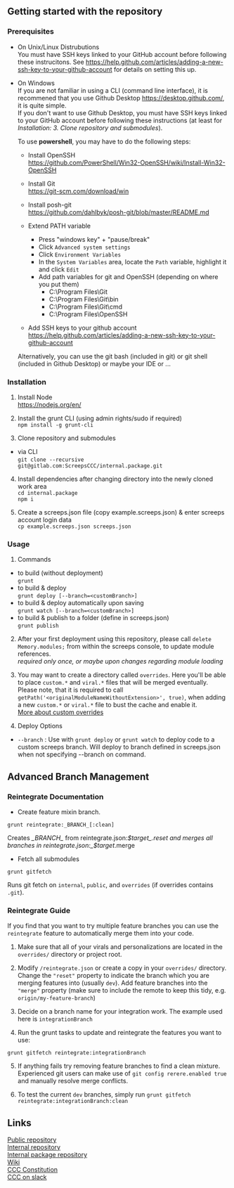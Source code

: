 ## Getting started with the repository  

### Prerequisites 

* On Unix/Linux Distrubutions  
  You must have SSH keys linked to your GitHub account before following these instrucitons.  See https://help.github.com/articles/adding-a-new-ssh-key-to-your-github-account for details on setting this up.  
  
* On Windows  
  If you are not familiar in using a CLI (command line interface), it is recommened that you use Github Desktop https://desktop.github.com/, it is quite simple.  
  If you don't want to use Github Desktop, you must have SSH keys linked to your GitHub account before following these instructions (at least for *Installation: 3. Clone repository and submodules*).  
  
  To use **powershell**, you may have to do the following steps: 
  * Install OpenSSH  
    https://github.com/PowerShell/Win32-OpenSSH/wiki/Install-Win32-OpenSSH 
  * Install Git  
    https://git-scm.com/download/win
  * Install posh-git  
    https://github.com/dahlbyk/posh-git/blob/master/README.md
  * Extend PATH variable
    * Press "windows key" + "pause/break"
    * Click `Advanced system settings`
    * Click `Environment Variables`
    * In the `System Variables` area, locate the `Path` variable, highlight it and click `Edit`
    * Add path variables for git and OpenSSH (depending on where you put them)
      * C:\Program Files\Git
      * C:\Program Files\Git\bin
      * C:\Program Files\Git\cmd
      * C:\Program Files\OpenSSH
      
    
  * Add SSH keys to your github account  
    https://help.github.com/articles/adding-a-new-ssh-key-to-your-github-account

  Alternatively, you can use the git bash (included in git) or git shell (included in Github Desktop) or maybe your IDE or ...

### Installation

1. Install Node  
  https://nodejs.org/en/

2. Install the grunt CLI (using admin rights/sudo if required)  
  `npm install -g grunt-cli`  

3. Clone repository and submodules  
  * via CLI  
    `git clone --recursive git@gitlab.com:ScreepsCCC/internal.package.git`  

4. Install dependencies after changing directory into the newly cloned work area  
  `cd internal.package`  
  `npm i`

5. Create a screeps.json file (copy example.screeps.json) & enter screeps account login data  
  `cp example.screeps.json screeps.json`

### Usage

1. Commands
  * to build (without deployment)  
  `grunt`  
  * to build & deploy  
  `grunt deploy [--branch=<customBranch>]`
  * to build & deploy automatically upon saving  
  `grunt watch [--branch=<customBranch>]`
  * to build & publish to a folder (define in screeps.json)  
  `grunt publish`
  
2. After your first deployment using this repository, please call `delete Memory.modules;` from within the screeps console, to update module references.  
  *required only once, or maybe upon changes regarding module loading*  

3. You may want to create a directory called `overrides`. Here you'll be able to place `custom.*` and `viral.*` files that will be merged eventually.  
Please note, that it is required to call `getPath('<originalModuleNameWithoutExtension>', true)`, when adding a new `custom.*` or `viral.*` file to bust the cache and enable it.  
[More about custom overrides](https://gitlab.com/ScreepsCCC/public/wikis/Custom-Module-Overrides)  

4. Deploy Options
  * `--branch` : Use with `grunt deploy` or `grunt watch` to deploy code to a custom screeps branch. Will deploy to branch defined in screeps.json when not specifying --branch on command.

## Advanced Branch Management

### Reintegrate Documentation

* Create feature mixin branch.

`grunt reintegrate:_BRANCH_[:clean]`

Creates _\_BRANCH\__ from reintegrate.json:_$target_.reset and merges all branches in reintegrate.json:_$target_.merge

* Fetch all submodules

`grunt gitfetch`

Runs git fetch on `internal`, `public`, and `overrides` (if overrides contains `.git`).

### Reintegrate Guide

If you find that you want to try multiple feature branches you can use the `reintegrate` feature to automatically merge them into your code.

1. Make sure that all of your virals and personalizations are located in the `overrides/` directory or project root.

2. Modify `/reintegrate.json` or create a copy in your `overrides/` directory. Change the `"reset"` property to indicate
the branch which you are merging features into (usually `dev`). Add feature branches into the `"merge"` property (make sure
to include the remote to keep this tidy, e.g. `origin/my-feature-branch`)

3. Decide on a branch name for your integration work. The example used here is `integrationBranch`

4. Run the grunt tasks to update and reintegrate the features you want to use:

`grunt gitfetch reintegrate:integrationBranch`

5. If anything fails try removing feature branches to find a clean mixture. Experienced git users can make use of `git config rerere.enabled true` and manually resolve merge conflicts.

6. To test the current `dev` branches, simply run `grunt gitfetch reintegrate:integrationBranch:clean`

## Links

[Public repository](https://gitlab.com/ScreepsCCC/public)  
[Internal repository](https://gitlab.com/ScreepsCCC/internal)  
[Internal package repository](https://gitlab.com/ScreepsCCC/internal.package)  
[Wiki](https://gitlab.com/ScreepsCCC/public/wikis)  
[CCC Constitution](https://gitlab.com/ScreepsCCC/public/blob/dev/CONSTITUTION.md)  
[CCC on slack](https://screeps.slack.com/messages/ccc)  
